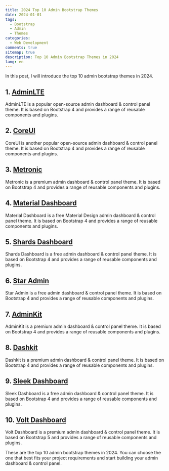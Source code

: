 ```yaml
---
title: 2024 Top 10 Admin Bootstrap Themes
date: 2024-01-01
tags:
  - Bootstrap
  - Admin
  - Themes
categories: 
  - Web Development
comments: true
sitemap: true
description: Top 10 Admin Bootstrap Themes in 2024
lang: en
---
```


In this post, I will introduce the top 10 admin bootstrap themes in 2024.

## 1. [AdminLTE](https://adminlte.io/)

AdminLTE is a popular open-source admin dashboard & control panel theme. It is based on Bootstrap 4 and provides a range of reusable components and plugins.

## 2. [CoreUI](https://coreui.io/)

CoreUI is another popular open-source admin dashboard & control panel theme. It is based on Bootstrap 4 and provides a range of reusable components and plugins.

## 3. [Metronic](https://keenthemes.com/metronic/)

Metronic is a premium admin dashboard & control panel theme. It is based on Bootstrap 4 and provides a range of reusable components and plugins.

## 4. [Material Dashboard](https://www.creative-tim.com/product/material-dashboard)

Material Dashboard is a free Material Design admin dashboard & control panel theme. It is based on Bootstrap 4 and provides a range of reusable components and plugins.

## 5. [Shards Dashboard](https://designrevision.com/downloads/shards-dashboard-lite/)

Shards Dashboard is a free admin dashboard & control panel theme. It is based on Bootstrap 4 and provides a range of reusable components and plugins.

## 6. [Star Admin](https://www.bootstrapdash.com/product/star-admin-free/)

Star Admin is a free admin dashboard & control panel theme. It is based on Bootstrap 4 and provides a range of reusable components and plugins.

## 7. [AdminKit](https://adminkit.io/)

AdminKit is a premium admin dashboard & control panel theme. It is based on Bootstrap 4 and provides a range of reusable components and plugins.

## 8. [Dashkit](https://dashkit.com/)

Dashkit is a premium admin dashboard & control panel theme. It is based on Bootstrap 4 and provides a range of reusable components and plugins.

## 9. [Sleek Dashboard](https://www.bootstrapdash.com/product/sleek-admin-dashboard/)

Sleek Dashboard is a free admin dashboard & control panel theme. It is based on Bootstrap 4 and provides a range of reusable components and plugins.


## 10. [Volt Dashboard](https://themesberg.com/product/dashboard/volt-bootstrap-5-dashboard)

Volt Dashboard is a premium admin dashboard & control panel theme. It is based on Bootstrap 5 and provides a range of reusable components and plugins.


These are the top 10 admin bootstrap themes in 2024. You can choose the one that best fits your project requirements and start building your admin dashboard & control panel.


